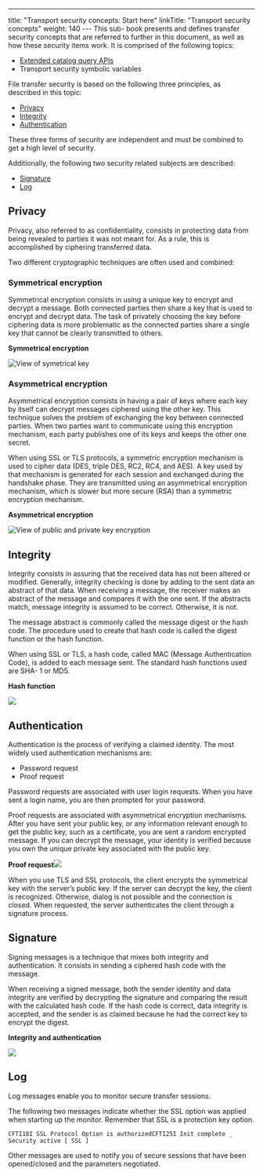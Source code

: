 ---
title: "Transport security concepts:  Start here"
linkTitle: "Transport security concepts"
weight: 140
--- This sub- book presents and defines transfer security concepts that are referred
to further in this document, as well as how these security items work. It is comprised of the following topics:

- [Extended
    catalog query APIs](extended_catalog_query_apis)
- Transport
    security symbolic variables

File transfer security is based on the following three principles, as described in this topic:

- [Privacy](#Privacy)
- [Integrity](#Integrity)
- [Authentication](#Authentication)

These three forms of security are independent and must be combined to
get a high level of security.

Additionally, the following two security related subjects are described:

- [Signature](#Signature)
- [Log](#Log)

<span id="Privacy"></span>

## Privacy

Privacy, also referred to as confidentiality, consists in protecting
data from being revealed to parties it was not meant for. As a rule, this
is accomplished by ciphering transferred data.

Two different cryptographic techniques are often used and combined:

### Symmetrical encryption

Symmetrical
encryption consists in using a unique key to encrypt and decrypt a
message. Both connected parties then share a key that is used to encrypt
and decrypt data. The task of privately choosing the key before ciphering
data is more problematic as the connected parties share a single key that
cannot be clearly transmitted to others.

********Symmetrical encryption********

![View of symetrical key ](/Images/TransferCFT/encrypt_key.gif)

### Asymmetrical encryption

Asymmetrical
encryption consists in having a pair of keys where each key
by itself can decrypt messages ciphered using the other key. This technique
solves the problem of exchanging the key between connected parties. When
two parties want to communicate using this encryption mechanism, each
party publishes one of its keys and keeps the other one secret.

When using SSL or TLS protocols, a symmetric encryption mechanism is
used to cipher data (DES, triple DES, RC2, RC4,
and AES). A key used by that mechanism is generated for each session
and exchanged during the handshake phase. They are transmitted using an
asymmetrical encryption mechanism, which is slower but more secure (RSA)
than a symmetric encryption mechanism.

********Asymmetrical encryption********

![View of public and private key encryption](/Images/TransferCFT/image004.gif)

<span id="Integrity"></span>

## Integrity

Integrity consists in assuring that the received data has not been altered
or modified. Generally, integrity checking is done by adding to the sent
data an abstract of that data. When receiving a message, the receiver
makes an abstract of the message and compares it with the one sent. If
the abstracts match, message integrity is assumed to be correct. Otherwise,
it is not.

The message abstract is commonly called the message digest or the hash
code. The procedure used to create that hash code is called the digest
function or the hash function.

When using SSL or TLS, a hash code, called MAC (Message
Authentication Code),
is added to each message sent. The standard hash functions used are SHA- 1
or MD5.

********Hash function********

![](/Images/TransferCFT/image005.gif)

<span id="Authentication"></span>

## Authentication

Authentication is the process of verifying a claimed identity. The most
widely used authentication mechanisms are:

- Password request
- Proof request

Password requests are associated with user login requests. When you
have sent a login name, you are then prompted for your password.

Proof requests are associated with asymmetrical encryption mechanisms.
After you have sent your public key, or any information relevant enough
to get the public key, such as a certificate, you are sent a random encrypted
message. If you can decrypt the message, your identity is verified because
you own the unique private key associated with the public key.

********Proof request![](/Images/TransferCFT/image006.gif)********

When you use TLS and SSL protocols, the client encrypts the symmetrical
key with the server’s public key. If the server can decrypt the key, the
client is recognized. Otherwise, dialog is not possible and the connection
is closed. When requested, the server authenticates the client through
a signature process.

<span id="Signature"></span>

## Signature

Signing messages is a technique that mixes both integrity and authentication.
It consists in sending a ciphered hash code with the message.

When receiving a signed message, both the sender identity and data integrity
are verified by decrypting the signature and comparing the result with
the calculated hash code. If the hash code is correct, data integrity
is accepted, and the sender is as claimed because he had the correct key
to encrypt the digest.

********Integrity and authentication********

![](/Images/TransferCFT/temp_integrity_and_auth.png)

<span id="Log"></span>

## Log

Log messages enable you to monitor secure transfer sessions.

The following two messages indicate whether the SSL
option was applied when starting up the monitor. Remember that SSL
is a protection key option.

`CFTI18I SSL Protocol Option is authorizedCFTI25I Init complete _ Security active [ SSL ]`

Other messages are used to notify you of secure sessions that have been
opened/closed and the parameters negotiated.
